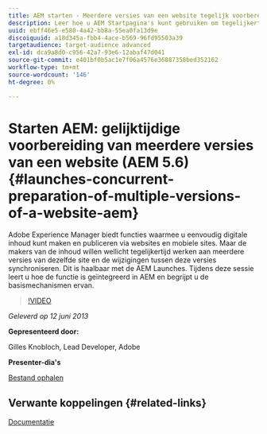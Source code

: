 ```yaml
---
title: AEM starten - Meerdere versies van een website tegelijk voorbereiden (AEM 5.6)
description: Leer hoe u AEM Startpagina's kunt gebruiken om tegelijkertijd te werken aan meerdere versies van dezelfde site en de wijzigingen tussen deze versies te synchroniseren. Ontdek hoe AEM Launches geïntegreerd is in AEM en leer over de basismechanismen ervan.
uuid: ebff46e5-e580-4a42-bb8a-55ea0fa13d9e
discoiquuid: a18d345a-fbb4-4ace-b569-96fd95503a39
targetaudience: target-audience advanced
exl-id: dca9a8d0-c956-42a7-93e6-12abaf47d041
source-git-commit: e401bf0b5ac1e7f06a4576e36887358bed352162
workflow-type: tm+mt
source-wordcount: '146'
ht-degree: 0%

---
```


# Starten AEM: gelijktijdige voorbereiding van meerdere versies van een website (AEM 5.6) {#launches-concurrent-preparation-of-multiple-versions-of-a-website-aem}

Adobe Experience Manager biedt functies waarmee u eenvoudig digitale inhoud kunt maken en publiceren via websites en mobiele sites. Maar de makers van de inhoud willen wellicht tegelijkertijd werken aan meerdere versies van dezelfde site en de wijzigingen tussen deze versies synchroniseren. Dit is haalbaar met de AEM Launches. Tijdens deze sessie leert u hoe de functie is geïntegreerd in AEM en begrijpt u de basismechanismen ervan.

>[!VIDEO](https://video.tv.adobe.com/v/19579/?quality=9)

*Geleverd op 12 juni 2013*

**Gepresenteerd door:**

Gilles Knobloch, Lead Developer, Adobe

**Presenter-dia&#39;s**

[Bestand ophalen](assets/2013-06-12-launches-cqgems.pdf)

## Verwante koppelingen {#related-links}

[Documentatie](https://docs.adobe.com/docs/en/cq/current/wcm/launches.html)

<!--
[Get back to the Overview](https://helpx.adobe.com/experience-manager/kt/eseminars/gems/aem-index.html)
-->

